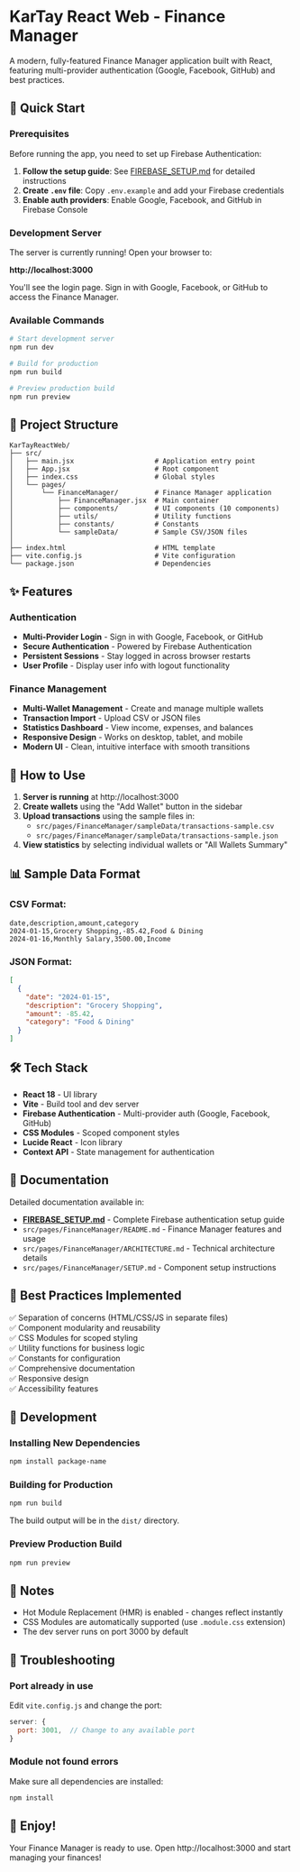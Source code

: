 # KarTay React Web - Finance Manager

A modern, fully-featured Finance Manager application built with React, featuring multi-provider authentication (Google, Facebook, GitHub) and best practices.

## 🚀 Quick Start

### Prerequisites

Before running the app, you need to set up Firebase Authentication:

1. **Follow the setup guide**: See [FIREBASE_SETUP.md](./FIREBASE_SETUP.md) for detailed instructions
2. **Create `.env` file**: Copy `.env.example` and add your Firebase credentials
3. **Enable auth providers**: Enable Google, Facebook, and GitHub in Firebase Console

### Development Server

The server is currently running! Open your browser to:

**http://localhost:3000**

You'll see the login page. Sign in with Google, Facebook, or GitHub to access the Finance Manager.

### Available Commands

```bash
# Start development server
npm run dev

# Build for production
npm run build

# Preview production build
npm run preview
```

## 📁 Project Structure

```
KarTayReactWeb/
├── src/
│   ├── main.jsx                    # Application entry point
│   ├── App.jsx                     # Root component
│   ├── index.css                   # Global styles
│   └── pages/
│       └── FinanceManager/         # Finance Manager application
│           ├── FinanceManager.jsx  # Main container
│           ├── components/         # UI components (10 components)
│           ├── utils/              # Utility functions
│           ├── constants/          # Constants
│           └── sampleData/         # Sample CSV/JSON files
│
├── index.html                      # HTML template
├── vite.config.js                  # Vite configuration
└── package.json                    # Dependencies

```

## ✨ Features

### Authentication
- **Multi-Provider Login** - Sign in with Google, Facebook, or GitHub
- **Secure Authentication** - Powered by Firebase Authentication
- **Persistent Sessions** - Stay logged in across browser restarts
- **User Profile** - Display user info with logout functionality

### Finance Management
- **Multi-Wallet Management** - Create and manage multiple wallets
- **Transaction Import** - Upload CSV or JSON files
- **Statistics Dashboard** - View income, expenses, and balances
- **Responsive Design** - Works on desktop, tablet, and mobile
- **Modern UI** - Clean, intuitive interface with smooth transitions

## 🎯 How to Use

1. **Server is running** at http://localhost:3000
2. **Create wallets** using the "Add Wallet" button in the sidebar
3. **Upload transactions** using the sample files in:
   - `src/pages/FinanceManager/sampleData/transactions-sample.csv`
   - `src/pages/FinanceManager/sampleData/transactions-sample.json`
4. **View statistics** by selecting individual wallets or "All Wallets Summary"

## 📊 Sample Data Format

### CSV Format:
```csv
date,description,amount,category
2024-01-15,Grocery Shopping,-85.42,Food & Dining
2024-01-16,Monthly Salary,3500.00,Income
```

### JSON Format:
```json
[
  {
    "date": "2024-01-15",
    "description": "Grocery Shopping",
    "amount": -85.42,
    "category": "Food & Dining"
  }
]
```

## 🛠️ Tech Stack

- **React 18** - UI library
- **Vite** - Build tool and dev server
- **Firebase Authentication** - Multi-provider auth (Google, Facebook, GitHub)
- **CSS Modules** - Scoped component styles
- **Lucide React** - Icon library
- **Context API** - State management for authentication

## 📖 Documentation

Detailed documentation available in:
- **[FIREBASE_SETUP.md](./FIREBASE_SETUP.md)** - Complete Firebase authentication setup guide
- `src/pages/FinanceManager/README.md` - Finance Manager features and usage
- `src/pages/FinanceManager/ARCHITECTURE.md` - Technical architecture details
- `src/pages/FinanceManager/SETUP.md` - Component setup instructions

## 🎨 Best Practices Implemented

✅ Separation of concerns (HTML/CSS/JS in separate files)  
✅ Component modularity and reusability  
✅ CSS Modules for scoped styling  
✅ Utility functions for business logic  
✅ Constants for configuration  
✅ Comprehensive documentation  
✅ Responsive design  
✅ Accessibility features  

## 🔧 Development

### Installing New Dependencies
```bash
npm install package-name
```

### Building for Production
```bash
npm run build
```

The build output will be in the `dist/` directory.

### Preview Production Build
```bash
npm run preview
```

## 📝 Notes

- Hot Module Replacement (HMR) is enabled - changes reflect instantly
- CSS Modules are automatically supported (use `.module.css` extension)
- The dev server runs on port 3000 by default

## 🐛 Troubleshooting

### Port already in use
Edit `vite.config.js` and change the port:
```javascript
server: {
  port: 3001,  // Change to any available port
}
```

### Module not found errors
Make sure all dependencies are installed:
```bash
npm install
```

## 🎉 Enjoy!

Your Finance Manager is ready to use. Open http://localhost:3000 and start managing your finances!
